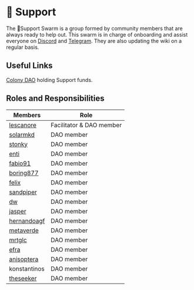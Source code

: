 # 💛 Support

The 💛Support Swarm is a group formed by community members that are always ready to help out. This swarm is in charge of onboarding and assist everyone on [Discord](https://discord.com/invite/P4rRDUKTAU) and [Telegram](https://t.me/honeyswapDEX). They are also updating the wiki on a regular basis.

## Useful Links&#x20;

&#x20;[Colony DAO](https://xdai.colony.io/colony/support) holding Support funds.

## Roles and Responsibilities

| Members                                                       | Role                     |
| ------------------------------------------------------------- | ------------------------ |
| [lescanore](https://forum.1hive.org/u/escanor/summary)        | Facilitator & DAO member |
| [solarmkd](https://forum.1hive.org/u/solarmkd/summary)        | DAO member               |
| [stonky](https://forum.1hive.org/u/stonky/summary)            | DAO member               |
| [enti](https://forum.1hive.org/u/eenti/activity)              | DAO member               |
| [fabio91](https://forum.1hive.org/u/fabio/summary)            | DAO member               |
| [boring877](https://forum.1hive.org/u/boring877/summary)      | DAO member               |
| [felix](https://forum.1hive.org/u/felix/summary)              | DAO member               |
| [sandpiper](https://forum.1hive.org/u/befitsandpiper/summary) | DAO member               |
| [dw](https://forum.1hive.org/u/farmerd/summary)               | DAO member               |
| [jasper](https://forum.1hive.org/u/jasper/summary)            | DAO member               |
| [hernandoagf](https://forum.1hive.org/u/hernandoagf/summary)  | DAO member               |
| [metaverde](https://forum.1hive.org/u/metaverde/summary)      | DAO member               |
| [mrtglc](https://forum.1hive.org/u/mrtdlgc/summary)           | DAO member               |
| [efra](https://forum.1hive.org/u/efra/summary)                | DAO member               |
| [anisoptera](https://forum.1hive.org/u/anisoptera/summary)    | DAO member               |
| konstantinos                                                  | DAO member               |
| [theseeker](https://forum.1hive.org/u/theseeker/summary)      | DAO member               |

